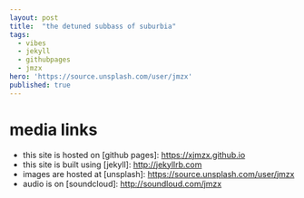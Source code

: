 ```yaml
---
layout: post
title:  "the detuned subbass of suburbia"
tags:
  - vibes
  - jekyll
  - githubpages
  - jmzx
hero: 'https://source.unsplash.com/user/jmzx'
published: true
---
```

# media links

- this site is hosted on [github pages]: https://xjmzx.github.io
- this site is built using [jekyll]: http://jekyllrb.com
- images are hosted at [unsplash]: https://source.unsplash.com/user/jmzx
- audio is on [soundcloud]: http://soundloud.com/jmzx

